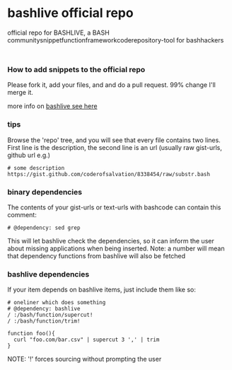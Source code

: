 bashlive official repo
======================
official repo for BASHLIVE, a BASH communitysnippetfunctionframeworkcoderepository-tool for bashhackers

<img alt="" src="http://2webapp.com/bashlive/bashlive.png" style="height:0.8em"/>

### How to add snippets to the official repo

Please fork it, add your files, and and do a pull request.
99% change I'll merge it.

more info on [bashlive see here](http://2webapp.com/bashlive)

### tips 
Browse the 'repo' tree, and you will see that every file contains two lines.
First line is the description, the second line is an url (usually raw gist-urls, github url e.g.)

    # some description
    https://gist.github.com/coderofsalvation/8338454/raw/substr.bash

### binary dependencies 
The contents of your gist-urls or text-urls with bashcode can contain this comment:

    # @dependency: sed grep

This will let bashlive check the dependencies, so it can inform the user about missing applications when being inserted.
Note: a number will mean that dependency functions from bashlive will also be fetched

### bashlive dependencies

If your item depends on bashlive items, just include them like so:

    # oneliner which does something 
    # @dependency: bashlive
    / :/bash/function/supercut!
    / :/bash/function/trim! 

    function foo(){
      curl "foo.com/bar.csv" | supercut 3 ',' | trim 
    }

NOTE: '!' forces sourcing without prompting the user
